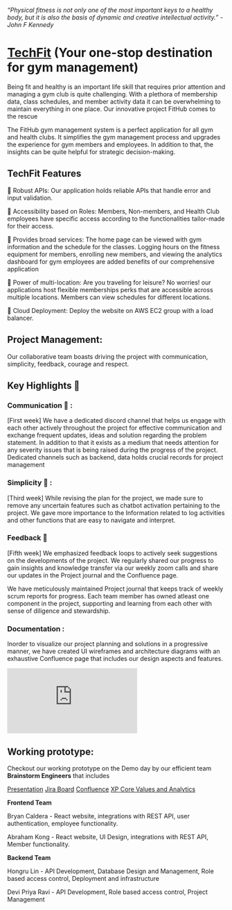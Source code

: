 *“Physical fitness is not only one of the most important keys to a healthy body, but it is also the basis of dynamic and creative intellectual activity.” - John F Kennedy*

 

# [TechFit](http://35.87.142.145/) (Your one-stop destination for gym management)

Being fit and healthy is an important life skill that requires prior attention and managing a gym club is quite challenging. With a plethora of membership data, class schedules, and member activity data it can be overwhelming to maintain everything in one place. Our innovative project FitHub comes to the rescue

The FitHub gym management system is a perfect application for all gym and health clubs. It simplifies the gym management process and upgrades the experience for gym members and employees. In addition to that, the insights can be quite helpful for strategic decision-making.

## TechFit Features

:muscle: Robust APIs: Our application holds reliable APIs that handle error and input validation.

:muscle: Accessibility based on Roles: Members, Non-members, and Health Club employees have specific access according to the functionalities tailor-made for their access. 

:muscle: Provides broad services: The home page can be viewed with gym information and the schedule for the classes. Logging hours on the fitness equipment for members, enrolling new members, and viewing the analytics dashboard for gym employees are added benefits of our comprehensive application

:muscle: Power of multi-location: Are you traveling for leisure? No worries! our applications host flexible memberships perks that are accessible across multiple locations. Members can view schedules for different locations.

:muscle: Cloud Deployment: Deploy the website on AWS EC2 group with a load balancer.

## Project Management:

Our collaborative team boasts driving the project with communication, simplicity, feedback, courage and respect. 

## Key Highlights :key: 

### Communication  :calling:  :

[First week] We have a dedicated discord channel that helps us engage with each other actively throughout the project for effective communication and exchange frequent updates, ideas and solution regarding the problem statement. In addition to that it exists as a medium that needs attention for any severity issues that is being raised during the progress of the project. Dedicated channels such as backend, data holds crucial records for project management


### Simplicity  :shopping_cart: :

[Third week] While revising the plan for the project, we made sure to remove any uncertain features such as chatbot activation pertaining to the project. We gave more importance to the Information related to log activities and other functions that are easy to navigate and interpret.

### Feedback :dart: 

[Fifth week] We emphasized feedback loops to actively seek suggestions on the developments of the project. We regularly shared our progress to gain insights and knowledge transfer via our weekly zoom calls and share our updates in the Project journal and the Confluence page.

We have meticulously maintained Project journal that keeps track of weekly scrum reports for progress. Each team member has owned atleast one component in the project, supporting and learning from each other with sense of diligence and stewardship.

### Documentation :

Inorder to visualize our project planning and solutions in a progressive manner, we have created UI wireframes and architecture diagrams with an exhaustive Confluence page that includes our design aspects and features.

![Diagram](https://github.com/gopinathsjsu/team-project-brainstorm-engineers/blob/main/Diagrams/ER.Diagram.-.Support.process.example.1.pdf)
## Working prototype:

Checkout our working prototype on the Demo day by our efficient team **Brainstorm Engineers** that includes

[Presentation](https://docs.google.com/presentation/d/1Km4bYkslxEFpUIyOh3Ku_gWJwoawcdAebD3CLWH5Tkc/edit?usp=sharing)
[Jira Board](https://brainstormsjsu.atlassian.net/jira/projects)
[Confluence](https://brainstormsjsu.atlassian.net/wiki/home)
[XP Core Values and Analytics](https://brainstormsjsu.atlassian.net/wiki/spaces/~70121e08b156418794e3aacbaad0c3095eaee/pages/2555932/TechFit)

**Frontend Team**

Bryan Caldera - React website, integrations with REST API, user authentication,  employee functionality. 

Abraham Kong - React website, UI Design, integrations with REST API,  Member functionality. 

**Backend Team**

Hongru Lin - API Development, Database Design and Management, Role based access control, Deployment and infrastructure

Devi Priya Ravi  - API Development, Role based access control, Project Management 
